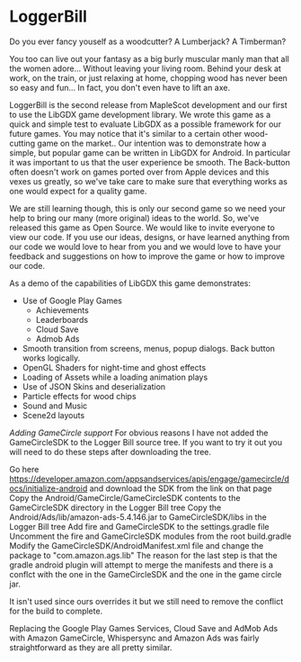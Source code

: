 LoggerBill
==========

Do you ever fancy youself as a woodcutter? A Lumberjack? A Timberman?  

You too can live out your fantasy as a big burly muscular manly man that all the women adore... Without leaving your living room. Behind your desk at work, on the train, or just relaxing at home, chopping wood has never been so easy and fun... In fact, you don't even have to lift an axe.

LoggerBill is the second release from MapleScot development and our first to use the LibGDX game development library. We wrote this game as a quick and simple test to evaluate LibGDX as a possible framework for our future games. You may notice that it's similar to a certain other wood-cutting game on the market.. Our intention was to demonstrate how a simple, but popular game can be written in LibGDX for Android. In particular it was important to us that the user experience be smooth. The Back-button often doesn't work on games ported over from Apple devices and this vexes us greatly, so we've take care to make sure that everything works as one would expect for a quality game.

We are still learning though, this is only our second game so we need your help to bring our many (more original) ideas to the world. So, we've released this game as Open Source. We would like to invite everyone to view our code. If you use our ideas, designs, or have learned anything from our code we would love to hear from you and we would love to have your feedback and suggestions on how to improve the game or how to improve our code.

As a demo of the capabilities of LibGDX this game demonstrates:
- Use of Google Play Games
  - Achievements
  - Leaderboards
  - Cloud Save
  - Admob Ads
- Smooth transition from screens, menus, popup dialogs. Back button works logically.
- OpenGL Shaders for night-time and ghost effects
- Loading of Assets while a loading animation plays
- Use of JSON Skins and deserialization
- Particle effects for wood chips
- Sound and Music
- Scene2d layouts

*Adding GameCircle support*
For obvious reasons I have not added the GameCircleSDK to the Logger Bill source tree. If you want to try it out you will need to do these steps after downloading the tree.

Go here https://developer.amazon.com/appsandservices/apis/engage/gamecircle/docs/initialize-android and download the SDK from the link on that page
Copy the Android/GameCircle/GameCircleSDK contents to the GameCircleSDK directory in the Logger Bill tree
Copy the Android/Ads/lib/amazon-ads-5.4.146.jar to GameCircleSDK/libs in the Logger Bill tree
Add fire and GameCircleSDK to the settings.gradle file
Uncomment the fire and GameCircleSDK modules from the root build.gradle
Modify the GameCircleSDK/AndroidManifest.xml file and change the package to "com.amazon.ags.lib"
The reason for the last step is that the gradle android plugin will attempt to merge the manifests and there is a conflct with the one in the GameCircleSDK and the one in the game circle jar.

It isn't used since ours overrides it but we still need to remove the conflict for the build to complete.

Replacing the Google Play Games Services, Cloud Save and AdMob Ads with Amazon GameCircle, Whispersync and Amazon Ads was fairly straightforward as they are all pretty similar.

